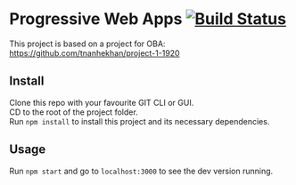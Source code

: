 # Progressive Web Apps [![Build Status](https://travis-ci.com/tnanhekhan/progressive-web-apps-1920.svg?branch=master)](https://travis-ci.com/tnanhekhan/progressive-web-apps-1920)  
This project is based on a project for OBA: https://github.com/tnanhekhan/project-1-1920

## Install  
Clone this repo with your favourite GIT CLI or GUI.  
CD to the root of the project folder.  
Run ` npm install ` to install this project and its necessary dependencies.  

## Usage
Run `npm start` and go to `localhost:3000` to see the dev version running.

